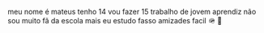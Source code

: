 meu nome é mateus 
tenho 14 vou fazer 15
trabalho de jovem aprendiz 
não sou muito fã da escola mais eu estudo
fasso amizades facil 
🪖 🖤
